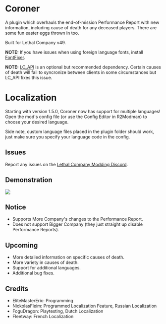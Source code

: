 # Coroner

A plugin which overhauls the end-of-mission Performance Report with new information, including cause of death for any deceased players. There are some fun easter eggs thrown in too.

Built for Lethal Company v49.

**NOTE:** If you have issues when using foreign language fonts, install [FontFixer](https://thunderstore.io/c/lethal-company/p/EliteMasterEric/FontFixer/).

**NOTE:** [LC_API](https://thunderstore.io/c/lethal-company/p/2018/LC_API/) is an optional but recommended dependency. Certain causes of death will fail to syncronize between clients in some circumstances but LC_API fixes this issue.

# Localization

Starting with version 1.5.0, Coroner now has support for multiple languages! Open the mod's config file (or use the Config Editor in R2Modman) to choose your desired language.

Side note, custom language files placed in the plugin folder should work, just make sure you specify your language code in the config.

## Issues
Report any issues on the [Lethal Company Modding Discord](https://discord.com/channels/1168655651455639582/1180049504418930709).

## Demonstration
![](https://raw.githubusercontent.com/EliteMasterEric/Coroner/master/Art/Nutcracker.png)

## Notice
- Supports More Company's changes to the Performance Report.
- Does not support Bigger Company (they just straight up disable Performance Reports).

## Upcoming
- More detailed information on specific causes of death.
- More variety in causes of death.
- Support for additional languages.
- Additional bug fixes.

## Credits
- EliteMasterEric: Programming
- NickolasFleim: Programmed Localization Feature, Russian Localization
- FoguDragon: Playtesting, Dutch Localization
- Fleetway: French Localization

